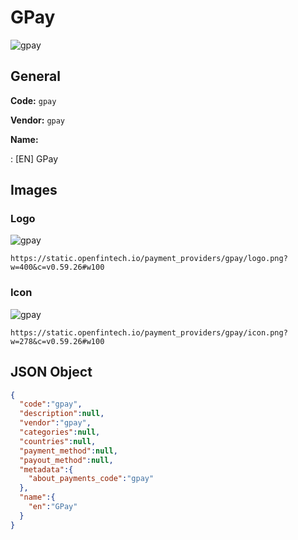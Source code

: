 
# GPay 
![gpay](https://static.openfintech.io/payment_providers/gpay/logo.png?w=400&c=v0.59.26#w100)  

## General 
 
**Code:** `gpay` 
 
**Vendor:** `gpay` 
 
**Name:** 
 
:	[EN] GPay 
 

## Images 

### Logo 
 
![gpay](https://static.openfintech.io/payment_providers/gpay/logo.png?w=400&c=v0.59.26#w100)  

```
https://static.openfintech.io/payment_providers/gpay/logo.png?w=400&c=v0.59.26#w100
```  

### Icon 
 
![gpay](https://static.openfintech.io/payment_providers/gpay/icon.png?w=278&c=v0.59.26#w100)  

```
https://static.openfintech.io/payment_providers/gpay/icon.png?w=278&c=v0.59.26#w100
```  

## JSON Object 

```json
{
  "code":"gpay",
  "description":null,
  "vendor":"gpay",
  "categories":null,
  "countries":null,
  "payment_method":null,
  "payout_method":null,
  "metadata":{
    "about_payments_code":"gpay"
  },
  "name":{
    "en":"GPay"
  }
}
```  
